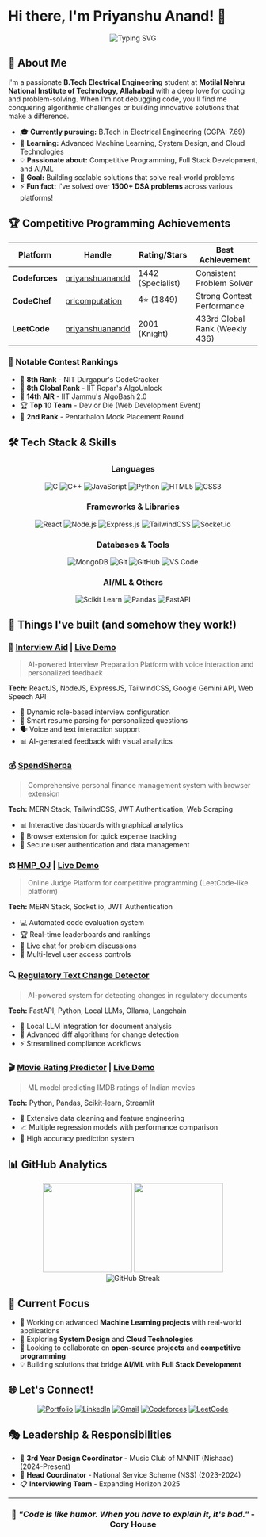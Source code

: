 # Hi there, I'm Priyanshu Anand! 👋

<div align="center">
  <img src="https://readme-typing-svg.herokuapp.com?font=Fira+Code&pause=1000&color=2E9EF7&center=true&vCenter=true&width=435&lines=AI%2FML+Explorer;Full+Stack+Developer;Competitive+Programming+Enthusiast;AI%2FML+Explorer;Problem+Solver" alt="Typing SVG" />
</div>

## 🚀 About Me

I'm a passionate **B.Tech Electrical Engineering** student at **Motilal Nehru National Institute of Technology, Allahabad** with a deep love for coding and problem-solving. When I'm not debugging code, you'll find me conquering algorithmic challenges or building innovative solutions that make a difference.

- 🎓 **Currently pursuing:** B.Tech in Electrical Engineering (CGPA: 7.69)
- 🌱 **Learning:** Advanced Machine Learning, System Design, and Cloud Technologies
- 💡 **Passionate about:** Competitive Programming, Full Stack Development, and AI/ML
- 🎯 **Goal:** Building scalable solutions that solve real-world problems
- ⚡ **Fun fact:** I've solved over **1500+ DSA problems** across various platforms!

## 🏆 Competitive Programming Achievements

<div align="center">

| Platform | Handle | Rating/Stars | Best Achievement |
|----------|--------|--------------|------------------|
| **Codeforces** | [priyanshuanandd](https://codeforces.com/profile/priyanshuanandd) | 1442 (Specialist) | Consistent Problem Solver |
| **CodeChef** | [pricomputation](https://codechef.com/users/pricomputation) | 4⭐ (1849) | Strong Contest Performance |
| **LeetCode** | [priyanshuanandd](https://leetcode.com/priyanshuanandd) | 2001 (Knight) | 433rd Global Rank (Weekly 436) |

</div>

### 🥇 Notable Contest Rankings
- 🥈 **8th Rank** - NIT Durgapur's CodeCracker
- 🥈 **8th Global Rank** - IIT Ropar's AlgoUnlock  
- 🥉 **14th AIR** - IIT Jammu's AlgoBash 2.0
- 🏆 **Top 10 Team** - Dev or Die (Web Development Event)
- 🥈 **2nd Rank** - Pentathalon Mock Placement Round

## 🛠️ Tech Stack & Skills

<div align="center">

### Languages
![C](https://img.shields.io/badge/C-00599C?style=for-the-badge&logo=c&logoColor=white)
![C++](https://img.shields.io/badge/C%2B%2B-00599C?style=for-the-badge&logo=c%2B%2B&logoColor=white)
![JavaScript](https://img.shields.io/badge/JavaScript-F7DF1E?style=for-the-badge&logo=javascript&logoColor=black)
![Python](https://img.shields.io/badge/Python-3776AB?style=for-the-badge&logo=python&logoColor=white)
![HTML5](https://img.shields.io/badge/HTML5-E34F26?style=for-the-badge&logo=html5&logoColor=white)
![CSS3](https://img.shields.io/badge/CSS3-1572B6?style=for-the-badge&logo=css3&logoColor=white)

### Frameworks & Libraries
![React](https://img.shields.io/badge/React-20232A?style=for-the-badge&logo=react&logoColor=61DAFB)
![Node.js](https://img.shields.io/badge/Node.js-43853D?style=for-the-badge&logo=node.js&logoColor=white)
![Express.js](https://img.shields.io/badge/Express.js-404D59?style=for-the-badge)
![TailwindCSS](https://img.shields.io/badge/Tailwind_CSS-38B2AC?style=for-the-badge&logo=tailwind-css&logoColor=white)
![Socket.io](https://img.shields.io/badge/Socket.io-black?style=for-the-badge&logo=socket.io&badgeColor=010101)

### Databases & Tools
![MongoDB](https://img.shields.io/badge/MongoDB-4EA94B?style=for-the-badge&logo=mongodb&logoColor=white)
![Git](https://img.shields.io/badge/GIT-E44C30?style=for-the-badge&logo=git&logoColor=white)
![GitHub](https://img.shields.io/badge/GitHub-100000?style=for-the-badge&logo=github&logoColor=white)
![VS Code](https://img.shields.io/badge/Visual_Studio_Code-0078D4?style=for-the-badge&logo=visual%20studio%20code&logoColor=white)

### AI/ML & Others
![Scikit Learn](https://img.shields.io/badge/scikit_learn-F7931E?style=for-the-badge&logo=scikit-learn&logoColor=white)
![Pandas](https://img.shields.io/badge/Pandas-2C2D72?style=for-the-badge&logo=pandas&logoColor=white)
![FastAPI](https://img.shields.io/badge/FastAPI-005571?style=for-the-badge&logo=fastapi)

</div>

## 🎨 Things I've built (and somehow they work!)

### 🤖 [Interview Aid](https://github.com/priyanshuanandd/interview-aid) | [Live Demo](https://interviewaid.vercel.app)
> AI-powered Interview Preparation Platform with voice interaction and personalized feedback

**Tech:** ReactJS, NodeJS, ExpressJS, TailwindCSS, Google Gemini API, Web Speech API
- 🎯 Dynamic role-based interview configuration
- 📄 Smart resume parsing for personalized questions
- 🗣️ Voice and text interaction support
- 📊 AI-generated feedback with visual analytics

### 💰 [SpendSherpa](https://github.com/priyanshuanandd/SpendSherpa)
> Comprehensive personal finance management system with browser extension

**Tech:** MERN Stack, TailwindCSS, JWT Authentication, Web Scraping
- 📊 Interactive dashboards with graphical analytics
- 🔌 Browser extension for quick expense tracking
- 🔐 Secure user authentication and data management

### ⚖️ [HMP_OJ](https://github.com/chinmay2814/HMP_OJ) | [Live Demo](https://hmpoj.vercel.app/)
> Online Judge Platform for competitive programming (LeetCode-like platform)

**Tech:** MERN Stack, Socket.io, JWT Authentication
- 💻 Automated code evaluation system
- 🏆 Real-time leaderboards and rankings
- 💬 Live chat for problem discussions
- 👥 Multi-level user access controls

### 🔍 [Regulatory Text Change Detector](https://github.com/priyanshuanandd/AI-Based-Regulatory-Text-Change-Detection)
> AI-powered system for detecting changes in regulatory documents

**Tech:** FastAPI, Python, Local LLMs, Ollama, Langchain
- 🤖 Local LLM integration for document analysis
- 📄 Advanced diff algorithms for change detection
- ⚡ Streamlined compliance workflows

### 🎬 [Movie Rating Predictor](https://github.com/priyanshuanandd/Movie-Rating-Predictor) | [Live Demo](https://moviepredictor-1.streamlit.app/)
> ML model predicting IMDB ratings of Indian movies

**Tech:** Python, Pandas, Scikit-learn, Streamlit
- 🧹 Extensive data cleaning and feature engineering
- 📈 Multiple regression models with performance comparison
- 🎯 High accuracy prediction system

## 📊 GitHub Analytics

<div align="center">
  <img height="180em" src="https://github-readme-stats.vercel.app/api?username=priyanshuanandd&show_icons=true&theme=tokyonight&include_all_commits=true&count_private=true"/>
  <img height="180em" src="https://github-readme-stats.vercel.app/api/top-langs/?username=priyanshuanandd&layout=compact&langs_count=8&theme=tokyonight"/>
</div>

<div align="center">
  <img src="https://github-readme-streak-stats.herokuapp.com/?user=priyanshuanandd&theme=tokyonight" alt="GitHub Streak" />
</div>

## 🎯 Current Focus

- 🔭 Working on advanced **Machine Learning projects** with real-world applications
- 🌱 Exploring **System Design** and **Cloud Technologies**
- 👯 Looking to collaborate on **open-source projects** and **competitive programming**
- 💡 Building solutions that bridge **AI/ML** with **Full Stack Development**

## 🌐 Let's Connect!

<div align="center">

[![Portfolio](https://img.shields.io/badge/Portfolio-FF5722?style=for-the-badge&logo=google-chrome&logoColor=white)](https://priyanshuanand.vercel.app)
[![LinkedIn](https://img.shields.io/badge/LinkedIn-0077B5?style=for-the-badge&logo=linkedin&logoColor=white)](https://linkedin.com/in/priyanshuanandd)
[![Gmail](https://img.shields.io/badge/Gmail-D14836?style=for-the-badge&logo=gmail&logoColor=white)](mailto:2004priyanshuanand@gmail.com)
[![Codeforces](https://img.shields.io/badge/Codeforces-445f9d?style=for-the-badge&logo=Codeforces&logoColor=white)](https://codeforces.com/profile/priyanshuanandd)
[![LeetCode](https://img.shields.io/badge/LeetCode-000000?style=for-the-badge&logo=LeetCode&logoColor=#d16c06)](https://leetcode.com/kungfupandaisbackagain)

</div>

## 🎭 Leadership & Responsibilities

- 🎤 **3rd Year Design Coordinator** - Music Club of MNNIT (Nishaad) (2024-Present)
- 🤝 **Head Coordinator** - National Service Scheme (NSS) (2023-2024)
- 📋 **Interviewing Team** - Expanding Horizon 2025

---

<div align="center">

### 💭 *"Code is like humor. When you have to explain it, it's bad."* - Cory House

</div>

